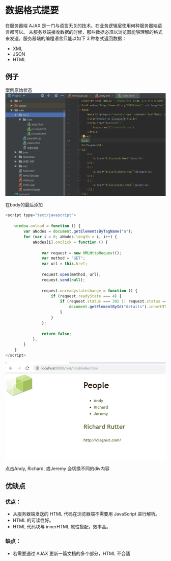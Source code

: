 # 数据格式提要

在服务器端 AJAX 是一门与语言无关的技术。在业务逻辑层使用何种服务器端语言都可以。
从服务器端接收数据的时候，那些数据必须以浏览器能够理解的格式来发送。服务器端的编程语言只能以如下 3 种格式返回数据：
- XML
- JSON
- HTML


## 例子

案例原始状态
![](pic/Snipaste_2019-03-19_17-10-05.png)

在body的最后添加

```javascript
<script type="text/javascript">

    window.onload = function () {
        var aNodes = document.getElementsByTagName("a");
        for (var i = 0; aNodes.length > i; i++) {
            aNodes[i].onclick = function () {

                var request = new XMLHttpRequest();
                var method = "GET";
                var url = this.href;

                request.open(method, url);
                request.send(null);

                request.onreadystatechange = function () {
                    if (request.readyState === 4) {
                        if (request.status === 302 || request.status === 200) {
                            document.getElementById("details").innerHTML = request.responseText;
                        }
                    }
                };

                return false;
            };
        }
    }
</script>
```

![](pic/Snipaste_2019-03-19_18-42-55.png)

点击Andy, Richard, 或Jeremy 会切换不同的div内容

## 优缺点

### 优点：

- 从服务器端发送的 HTML 代码在浏览器端不需要用 JavaScript 进行解析。
- HTML 的可读性好。
- HTML 代码块与 innerHTML 属性搭配，效率高。

### 缺点：

- 若需要通过 AJAX 更新一篇文档的多个部分，HTML 不合适

